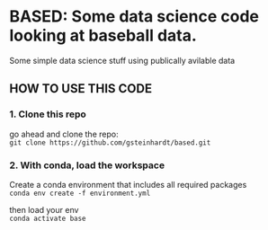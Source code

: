 # BASED: Some data science code looking at baseball data.
Some simple data science stuff using publically avilable data
## HOW TO USE THIS CODE
### 1. Clone this repo
go ahead and clone the repo:  
```git clone https://github.com/gsteinhardt/based.git```
### 2. With conda, load the workspace
Create a conda environment that includes all required packages  
```conda env create -f environment.yml ```

then load your env  
```conda activate base```